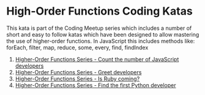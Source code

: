 # High-Order Functions Coding Katas

This kata is part of the Coding Meetup series which includes a number of short and easy to follow katas which have been designed to allow mastering the use of higher-order functions. In JavaScript this includes methods like: forEach, filter, map, reduce, some, every, find, findIndex

1. [Higher-Order Functions Series - Count the number of JavaScript developers](./kata1)
2. [Higher-Order Functions Series - Greet developers](./kata2)
3. [Higher-Order Functions Series - Is Ruby coming?](./kata3)
4. [Higher-Order Functions Series - Find the first Python developer](./kata4/)

